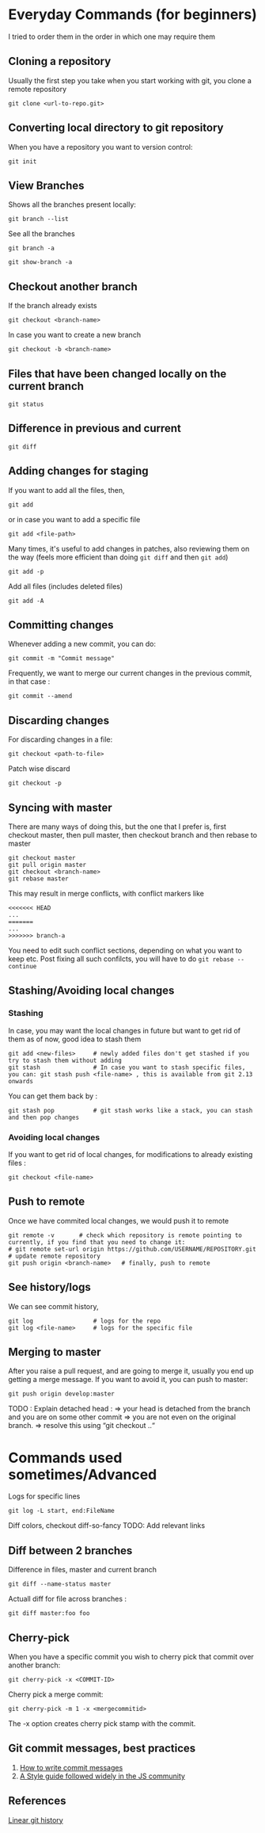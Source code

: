 # Everyday Commands (for beginners)
I tried to order them in the order in which one may require them
## Cloning a repository
Usually the first step you take when you start working with git, you clone a remote repository
```
git clone <url-to-repo.git>
```
## Converting local directory to git repository
When you have a repository you want to version control:
```
git init
```
## View Branches
Shows all the branches present locally:
```
git branch --list
```
See all the branches 
```
git branch -a
```
```
git show-branch -a
```

## Checkout another branch
If the branch already exists
```
git checkout <branch-name>
```
In case you want to create a new branch
```
git checkout -b <branch-name>
```

## Files that have been changed locally on the current branch
```
git status
```
## Difference in previous and current
```
git diff
```

## Adding changes for staging
If you want to add all the files, then,
```
git add
```
or in case you want to add a specific file
```
git add <file-path>
```
Many times, it's useful to add changes in patches, also reviewing them on the way (feels more efficient than doing ```git diff``` and then ```git add```)
```
git add -p
```

Add all files (includes deleted files)
```
git add -A
```

## Committing changes
Whenever adding a new commit, you can do:
```
git commit -m "Commit message"
```
Frequently, we want to merge our current changes in the previous commit, in that case :
```
git commit --amend
```
## Discarding changes
For discarding changes in a file:
```
git checkout <path-to-file>
```
Patch wise discard
```
git checkout -p
```

## Syncing with master
There are many ways of doing this, but the one that I prefer is, first checkout master, then pull master, then checkout branch and then rebase to master
```
git checkout master
git pull origin master
git checkout <branch-name>
git rebase master
```

This may result in merge conflicts, with conflict markers like 
```
<<<<<<< HEAD
...
=======
...
>>>>>>> branch-a
```
You need to edit such conflict sections, depending on what you want to keep etc.
Post fixing all such confilcts, you will have to do ```git rebase --continue```

## Stashing/Avoiding local changes
### Stashing
In case, you may want the local changes in future but want to get rid of them as of now, good idea to stash them
```
git add <new-files>		# newly added files don't get stashed if you try to stash them without adding
git stash 				# In case you want to stash specific files, you can: git stash push <file-name> , this is available from git 2.13 onwards
```
You can get them back by :
```
git stash pop 			# git stash works like a stack, you can stash and then pop changes 
```

### Avoiding local changes
If you want to get rid of local changes, for modifications to already existing files :

```
git checkout <file-name>
```

## Push to remote
Once we have commited local changes, we would push it to remote
```
git remote -v 		# check which repository is remote pointing to currently, if you find that you need to change it:
# git remote set-url origin https://github.com/USERNAME/REPOSITORY.git 		# update remote repository
git push origin <branch-name> 	# finally, push to remote
```

## See history/logs
We can see commit history,
```
git log 				# logs for the repo
git log <file-name> 	# logs for the specific file
```

## Merging to master
After you raise a pull request, and are going to merge it, usually you end up getting a merge message. If you want to avoid it, you can push to master:
```
git push origin develop:master
```

TODO : Explain detached head : => your head is detached from the branch and you are on some other commit => you are not even on the original branch. => resolve this using “git checkout ..“

# Commands used sometimes/Advanced 
Logs for specific lines
```
git log -L start, end:FileName
```

Diff colors, checkout diff-so-fancy
TODO: Add relevant links

## Diff between 2 branches
Difference in files, master and current branch 
```
git diff --name-status master
```
Actuall diff for file across branches :
```
git diff master:foo foo
```
## Cherry-pick
When you have a specific commit you wish to cherry pick that commit over another branch:
```
git cherry-pick -x <COMMIT-ID>
```
Cherry pick a merge commit:
```
git cherry-pick -m 1 -x <mergecommitid>
```
The -x option creates cherry pick stamp with the commit.


## Git commit messages, best practices
1. [How to write commit messages](https://chris.beams.io/posts/git-commit/)
2. [A Style guide followed widely in the JS community](https://udacity.github.io/git-styleguide/)

## References
[Linear git history](http://www.bitsnbites.eu/a-tidy-linear-git-history/)